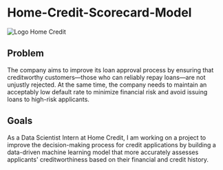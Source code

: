 # Home-Credit-Scorecard-Model

![Logo Home Credit](https://github.com/user-attachments/assets/ebe3dfc0-470a-47ed-b3db-09aef5c8a914)

## Problem
The company aims to improve its loan approval process by ensuring that creditworthy customers—those who can reliably repay loans—are not unjustly rejected. 
At the same time, the company needs to maintain an acceptably low default rate to minimize financial risk and avoid issuing loans to high-risk applicants. 

## Goals
As a Data Scientist Intern at Home Credit, I am working on a project to improve the decision-making process for credit applications by building a data-driven machine learning model that more accurately assesses applicants' creditworthiness based on their financial and credit history.



